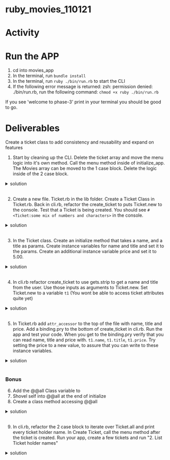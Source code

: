 # ruby_movies_110121
# Activity

# Run the APP
1. cd into movies_app
2. In the terminal, run `bundle install`
2. In the terminal, run  `ruby ./bin/run.rb` to start the CLI
3. If the following error message is returned: zsh: permission denied: ./bin/run.rb, run the following command: `chmod +x ruby ./bin/run.rb`

If you see 'welcome to phase-3' print in your terminal you should be good to go.

# Deliverables 
Create a ticket class to add consistency and reusability and expand on features  

1. Start by cleaning up the CLI. Delete the ticket array and move the menu logic into it's own method. Call the menu method inside of initialize_app. The Movies array can be moved to the 1 case block. Delete the logic inside of the 2 case block.
 <details>
      <summary>
        solution 
      </summary>
      <hr/>
        <img src="assets/image_1.png"
        alt="travel app solution"
        style="margin-right: 10px;" />
      <hr/>
     </details>
<br/>

2. Create a new file. Ticket.rb in the lib folder. Create a Ticket Class in Ticket.rb. Back in cli.rb, refactor the create_ticket to puts Ticket.new to the console. Test that a Ticket is being created. You should see `#<Ticket:some mix of numbers and characters>` in the console.

 <details>
      <summary>
        solution 
      </summary>
      <hr/>
        <img src="assets/image_2.png"
        alt="travel app solution"
        style="margin-right: 10px;" />
      <hr/>
      <p> In Ticket.rb </p>
        <hr/>
        <img src="assets/image_3.png"
        alt="travel app solution"
        style="margin-right: 10px;" />
        <img src="assets/image_3.png"
        alt="travel app solution"
        style="margin-right: 10px;" />
      <hr/>
     </details>
<br/>

3. In the Ticket class. Create an initialize method that takes a name, and a title as params. Create instance variables for name and title and set it to the params. Create an additional instance variable price and set it to 5.00.
 <details>
      <summary>
        solution 
      </summary>
      <hr/>
        <img src="assets/image_5.png"
        alt="travel app solution"
        style="margin-right: 10px;" />
      <hr/>
     </details>
<br/>


4. In cli.rb refactor create_ticket to use gets.strip to get a name and title from the user. Use those inputs as arguments to Ticket.new. Set Ticket.new to a variable `t1` (You wont be able to access ticket attributes quite yet)

 <details>
      <summary>
        solution 
      </summary>
      <hr/>
        <img src="assets/image_9.png"
        alt="travel app solution"
        style="margin-right: 10px;" />
      <hr/>
     </details>
<br/>

5. In Ticket.rb add `attr_accessor` to the top of the file with name, title and price. Add a binding.pry to the bottom of create_ticket in cli.rb. Run the app and test your code. When you get to the binding.pry verify that you can read name, title and price with. `t1.name`, `t1.title`, `t1.price`. Try setting the price to a new value, to assure that you can write to these instance variables.

 <details>
      <summary>
        solution 
      </summary>
      <hr/>
        <img src="assets/image_6.png"
        alt="travel app solution"
        style="margin-right: 10px;" />
        <img src="assets/image_7.png"
        alt="travel app solution"
        style="margin-right: 10px;" />
      <hr/>
         <img src="assets/image_8.png"
        alt="travel app solution"
        style="margin-right: 10px;" />
      <hr/>
     </details>
<br/>

### Bonus

6. Add the @@all Class variable to 
7. Shovel self into @@all at the end of initialize
8. Create a class method accessing @@all


 <details>
      <summary>
        solution 
      </summary>
      <hr/>
        <img src="assets/image_10.png"
        alt="travel app solution"
        style="margin-right: 10px;" />
      <hr/>
     </details>
<br/>

9. In cli.rb, refactor the 2 case block to iterate over Ticket.all and print every ticket holder name. In Create Ticket, call the menu method after the ticket is created. Run your app, create a few tickets and run "2. List Ticket holder names"

 <details>
      <summary>
        solution 
      </summary>
      <hr/>
        <img src="assets/image_11.png"
        alt="travel app solution"
        style="margin-right: 10px;" />
      <hr/>
      <p>In Create Ticket</p>
      <hr/>
        <img src="assets/image_12.png"
        alt="travel app solution"
        style="margin-right: 10px;" />
      <hr/>
     </details>
<br/>

